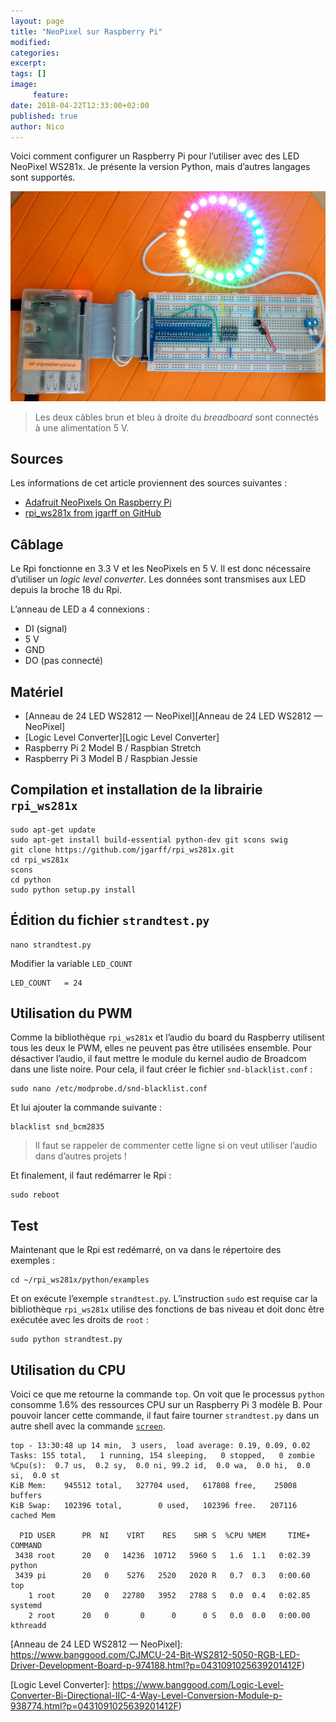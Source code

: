 ```yaml
---
layout: page
title: "NeoPixel sur Raspberry Pi"
modified:
categories:
excerpt:
tags: []
image:
     feature:
date: 2018-04-22T12:33:00+02:00
published: true
author: Nico
---
```



Voici comment configurer un Raspberry Pi pour l’utiliser avec des LED NeoPixel WS281x. Je présente la version Python, mais d’autres langages sont supportés.

[![NeoPixel sur Raspberry Pi][image-1]][image-1]

> Les deux câbles brun et bleu à droite du *breadboard* sont connectés à une alimentation 5 V.


## Sources

Les informations de cet article proviennent des sources suivantes :

- [Adafruit NeoPixels On Raspberry Pi][Adafruit NeoPixels On Raspberry Pi]
- [rpi_ws281x from jgarff on GitHub][rpi_ws281x from jgarff on GitHub]


## Câblage

Le Rpi fonctionne en 3.3 V et les NeoPixels en 5 V. Il est donc nécessaire d’utiliser un *logic level converter*. Les données sont transmises aux LED depuis la broche 18 du Rpi.

L’anneau de LED a 4 connexions :

- DI (signal)
- 5 V
- GND
- DO (pas connecté)


## Matériel

- [Anneau de 24 LED WS2812 — NeoPixel][Anneau de 24 LED WS2812 — NeoPixel]
- [Logic Level Converter][Logic Level Converter]
- Raspberry Pi 2 Model B / Raspbian Stretch
- Raspberry Pi 3 Model B / Raspbian Jessie


## Compilation et installation de la librairie `rpi_ws281x`

    sudo apt-get update
    sudo apt-get install build-essential python-dev git scons swig
    git clone https://github.com/jgarff/rpi_ws281x.git
    cd rpi_ws281x
    scons
    cd python
    sudo python setup.py install

## Édition du fichier `strandtest.py`

    nano strandtest.py

Modifier la variable `LED_COUNT`

    LED_COUNT   = 24


## Utilisation du PWM

Comme la bibliothèque `rpi_ws281x` et l’audio du board du Raspberry utilisent tous les deux le PWM, elles ne peuvent pas être utilisées ensemble. Pour désactiver l’audio, il faut mettre le module du kernel audio de Broadcom dans une liste noire. Pour cela, il faut créer le fichier `snd-blacklist.conf` :

    sudo nano /etc/modprobe.d/snd-blacklist.conf

Et lui ajouter la commande suivante :

    blacklist snd_bcm2835

> Il faut se rappeler de commenter cette ligne si on veut utiliser l’audio dans d’autres projets !

Et finalement, il faut redémarrer le Rpi :

    sudo reboot


## Test

Maintenant que le Rpi est redémarré, on va dans le répertoire des exemples :

    cd ~/rpi_ws281x/python/examples

Et on exécute l’exemple `strandtest.py`. L’instruction `sudo` est requise car la bibliothèque `rpi_ws281x` utilise des fonctions de bas niveau et doit donc être exécutée avec les droits de `root` :

    sudo python strandtest.py


## Utilisation du CPU

Voici ce que me retourne la commande `top`. On voit que le processus `python` consomme 1.6% des ressources CPU sur un Raspberry Pi 3 modèle B. Pour pouvoir lancer cette commande, il faut faire tourner `strandtest.py` dans un autre shell avec la commande [`screen`][GNU Screen sur ouilogique.com].

    top - 13:30:48 up 14 min,  3 users,  load average: 0.19, 0.09, 0.02
    Tasks: 155 total,   1 running, 154 sleeping,   0 stopped,   0 zombie
    %Cpu(s):  0.7 us,  0.2 sy,  0.0 ni, 99.2 id,  0.0 wa,  0.0 hi,  0.0 si,  0.0 st
    KiB Mem:    945512 total,   327704 used,   617808 free,    25008 buffers
    KiB Swap:   102396 total,        0 used,   102396 free.   207116 cached Mem

      PID USER      PR  NI    VIRT    RES    SHR S  %CPU %MEM     TIME+ COMMAND
     3438 root      20   0   14236  10712   5960 S   1.6  1.1   0:02.39 python
     3439 pi        20   0    5276   2520   2020 R   0.7  0.3   0:00.60 top
        1 root      20   0   22780   3952   2788 S   0.0  0.4   0:02.85 systemd
        2 root      20   0       0      0      0 S   0.0  0.0   0:00.00 kthreadd


[image-1]: ../../files/2018-04-22-neopixel-raspberry-pi/2018-04-22-neopixel-raspberry-pi-001_lowres.jpg

[Adafruit NeoPixels On Raspberry Pi]: https://learn.adafruit.com/neopixels-on-raspberry-pi/software

[rpi_ws281x from jgarff on GitHub]: https://github.com/jgarff/rpi_ws281x

[Anneau de 24 LED WS2812 — NeoPixel]: https://www.banggood.com/CJMCU-24-Bit-WS2812-5050-RGB-LED-Driver-Development-Board-p-974188.html?p=0431091025639201412F)

[Logic Level Converter]: https://www.banggood.com/Logic-Level-Converter-Bi-Directional-IIC-4-Way-Level-Conversion-Module-p-938774.html?p=0431091025639201412F)

[GNU Screen sur ouilogique.com]: http://ouilogique.com/installer-raspian-stretch/#gnu-screen
